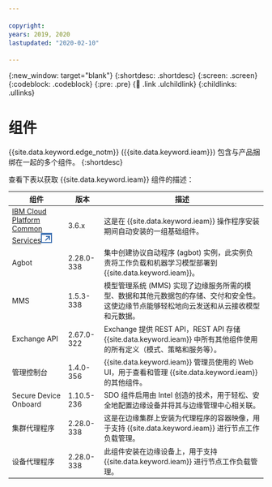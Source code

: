 ```yaml
---

copyright:
years: 2019, 2020
lastupdated: "2020-02-10"

---
```


{:new_window: target="blank"}
{:shortdesc: .shortdesc}
{:screen: .screen}
{:codeblock: .codeblock}
{:pre: .pre}
{:child: .link .ulchildlink}
{:childlinks: .ullinks}

# 组件

{{site.data.keyword.edge_notm}} ({{site.data.keyword.ieam}}) 包含与产品捆绑在一起的多个组件。
{:shortdesc}

查看下表以获取 {{site.data.keyword.ieam}} 组件的描述：

|组件|版本|描述|
|---------|-------|----|
|[IBM Cloud Platform Common Services![在新选项卡中打开](../images/icons/launch-glyph.svg "在新选项卡中打开")](https://www.ibm.com/support/knowledgecenter/SSHKN6/kc_welcome_cs.html)|3.6.x|这是在 {{site.data.keyword.ieam}} 操作程序安装期间自动安装的一组基础组件。|
|Agbot|2.28.0-338|集中创建协议自动程序 (agbot) 实例，此实例负责将工作负载和机器学习模型部署到 {{site.data.keyword.ieam}}。|
|MMS |1.5.3-338|模型管理系统 (MMS) 实现了边缘服务所需的模型、数据和其他元数据包的存储、交付和安全性。 这使边缘节点能够轻松地向云发送和从云接收模型和元数据。|
|Exchange API|2.67.0-322|Exchange 提供 REST API，REST API 存储 {{site.data.keyword.ieam}} 中所有其他组件使用的所有定义（模式、策略和服务等）。|
|管理控制台|1.4.0-356|{{site.data.keyword.ieam}} 管理员使用的 Web UI，用于查看和管理 {{site.data.keyword.ieam}} 的其他组件。|
|Secure Device Onboard|1.10.5-236|SDO 组件启用由 Intel 创造的技术，用于轻松、安全地配置边缘设备并将其与边缘管理中心相关联。|
|集群代理程序|2.28.0-338|这是在边缘集群上安装为代理程序的容器映像，用于支持 {{site.data.keyword.ieam}} 进行节点工作负载管理。|
|设备代理程序|2.28.0-338|此组件安装在边缘设备上，用于支持 {{site.data.keyword.ieam}} 进行节点工作负载管理。|
